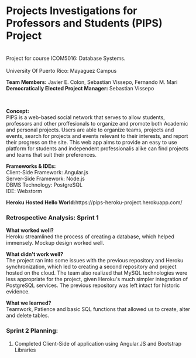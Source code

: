 # Projects Investigations for Professors and Students (PIPS) Project
<br>Project for course ICOM5016: Database Systems.</br>
<br>University Of Puerto Rico: Mayaguez Campus</br>
<p><b>Team Members:</b> Javier E. Colon, Sebastian Vissepo, Fernando M. Mari<br>
<b>Democratically Elected Project Manager:</b> Sebastian Vissepo</p><br>
<p><b>Concept:</b><br>PIPS is a web-based social network that serves to allow students, professors and other proffesionals to organize and promote both Academic and personal projects. Users are able to organize teams, projects and events, search for projects and events relevant to their interests, and report their progress on the site. This web app aims to provide an easy to use platform for students and independent professionalis alike can find projects and teams that suit their preferences.</p>

<p><b>Frameworks & IDEs:</b><br>Client-Side Framework: Angular.js<br>Server-Side Framework: Node.js<br>DBMS Technology: PostgreSQL <br>IDE: Webstorm</p>
<p><b>Heroku Hosted Hello World:</b>https://pips-heroku-project.herokuapp.com/</p>
<h3>Retrospective Analysis: Sprint 1 </h3>
<p><b>What worked well? </b> <br> Heroku streamlined the process of creating a database, which helped immensely. Mockup design worked well. </br></p>
<p><b>What didn't work well? </b> <br> The project ran into some issues with the previous repository and Heroku synchronization, which led to creating a second repository and project hosted on the cloud. The team also realized that MySQL technologies were less appropriate for the project, given Heroku's much simpler integration of PostgreSQL services. The previous repository was left intact for historic evidence.</br></p>
<p><b>What we learned? </b> <br> Teamwork, Patience and basic SQL functions that allowed us to create, alter and delete tables. </br><p> 
<h3>Sprint 2 Planning:</h3> 
<ol>
<li>Completed Client-Side of application using Angular.JS and Bootstrap Libraries</li>
</ol>
</br></p> 
